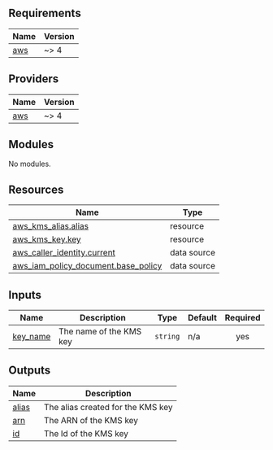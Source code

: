 <!-- BEGIN_TF_DOCS -->
## Requirements

| Name | Version |
|------|---------|
| <a name="requirement_aws"></a> [aws](#requirement\_aws) | ~> 4 |

## Providers

| Name | Version |
|------|---------|
| <a name="provider_aws"></a> [aws](#provider\_aws) | ~> 4 |

## Modules

No modules.

## Resources

| Name | Type |
|------|------|
| [aws_kms_alias.alias](https://registry.terraform.io/providers/hashicorp/aws/latest/docs/resources/kms_alias) | resource |
| [aws_kms_key.key](https://registry.terraform.io/providers/hashicorp/aws/latest/docs/resources/kms_key) | resource |
| [aws_caller_identity.current](https://registry.terraform.io/providers/hashicorp/aws/latest/docs/data-sources/caller_identity) | data source |
| [aws_iam_policy_document.base_policy](https://registry.terraform.io/providers/hashicorp/aws/latest/docs/data-sources/iam_policy_document) | data source |

## Inputs

| Name | Description | Type | Default | Required |
|------|-------------|------|---------|:--------:|
| <a name="input_key_name"></a> [key\_name](#input\_key\_name) | The name of the KMS key | `string` | n/a | yes |

## Outputs

| Name | Description |
|------|-------------|
| <a name="output_alias"></a> [alias](#output\_alias) | The alias created for the KMS key |
| <a name="output_arn"></a> [arn](#output\_arn) | The ARN of the KMS key |
| <a name="output_id"></a> [id](#output\_id) | The Id of the KMS key |
<!-- END_TF_DOCS -->